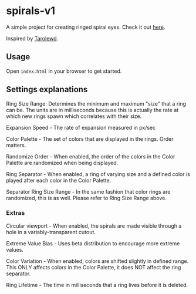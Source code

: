 # spirals-v1

A simple project for creating ringed spiral eyes. Check it out [here](https://blissful-code.github.io/spirals-v1/).

Inspired by [Tarolewd](https://tarolewd.github.io/me/).

## Usage

Open `index.html` in your browser to get started.

## Settings explanations

Ring Size Range: Determines the minimum and maximum "size" that a ring can be. The units are in milliseconds because this is actually the rate at which new rings spawn which correlates with their size.

Expansion Speed - The rate of expansion measured in px/sec

Color Palette - The set of colors that are displayed in the rings. Order matters.

Randomize Order - When enabled, the order of the colors in the Color Palette are randomized when being displayed.

Ring Separator - When enabled, a ring of varying size and a defined color is played after each color in the Color Palette.

Separator Ring Size Range - In the same fashion that color rings are randomized, this is as well. Please refer to Ring Size Range above.

###  Extras

Circular viewport - When enabled, the spirals are made visible through a hole in a variably-transparent cutout.

Extreme Value Bias - Uses beta distribution to encourage more extreme values.

Color Variation - When enabled, colors are shifted slightly in defined range. This ONLY affects colors in the Color Palette, it does NOT affect the ring separator.

Ring Lifetime - The time in milliseconds that a ring lives before it is deleted.